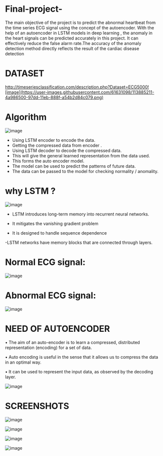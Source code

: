 # Final-project-


The main objective of the project is to predict the abnormal heartbeat from the time series ECG signal using the concept of the autoencoder. With the help of an autoencoder in LSTM models in deep learning , the anomaly in the heart signals can be predicted accurately in this project. It can effectively reduce the false alarm rate.The accuracy of the anomaly detection method directly reflects the result of the cardiac disease detection 



# DATASET
http://timeseriesclassification.com/description.php?Dataset=ECG5000![image](https://user-images.githubusercontent.com/61631098/113885211-4a986500-97dd-11eb-888f-a54b2d84c079.png)

# Algorithm

![image](https://user-images.githubusercontent.com/61631098/113886197-1b362800-97de-11eb-82cf-25e2eff6433d.png)


- Using LSTM encoder to encode the data.
- Getting the compressed data from encoder .
- Using LSTM decoder to decode the compressed data.
- This will give the general learned representation from the data used.
- This forms the auto encoder model.
- The model can be used to predict the patterns of future data.
- The data can be passed to the model for checking normality / anomality.

# why LSTM ?

![image](https://user-images.githubusercontent.com/61631098/113886019-f80b7880-97dd-11eb-99d5-9fa5b0d2ea3e.png)


- LSTM introduces long-term memory into recurrent neural networks.

- It mitigates the vanishing gradient problem

- It is designed to handle sequence dependence

-LSTM networks have memory blocks that are connected through layers. 


# Normal ECG signal:

![image](https://user-images.githubusercontent.com/61631098/113880896-87625d00-97d9-11eb-9cb9-4f0971fe3da5.png)

# Abnormal ECG signal:

![image](https://user-images.githubusercontent.com/61631098/113880983-9f39e100-97d9-11eb-9f88-4b108fa50128.png)


# NEED OF AUTOENCODER

•	The aim of an auto-encoder is to learn a compressed, distributed representation (encoding) for a set of data.

•	Auto encoding is useful in the sense that it allows us to compress the data in an optimal way.

•	It can be used to represent the input data, as observed by the decoding layer.


![image](https://user-images.githubusercontent.com/61631098/113881330-f5a71f80-97d9-11eb-9588-64fb6fcdd825.png)


# SCREENSHOTS 


![image](https://user-images.githubusercontent.com/61631098/113881467-153e4800-97da-11eb-8d7c-fdf4f3c45c58.png)

![image](https://user-images.githubusercontent.com/61631098/113881499-1bccbf80-97da-11eb-833d-18a7621cb9a3.png)

![image](https://user-images.githubusercontent.com/61631098/113881530-2424fa80-97da-11eb-966f-97cba3208657.png)

![image](https://user-images.githubusercontent.com/61631098/113881563-2ab37200-97da-11eb-90e6-40bce4839b5b.png)

